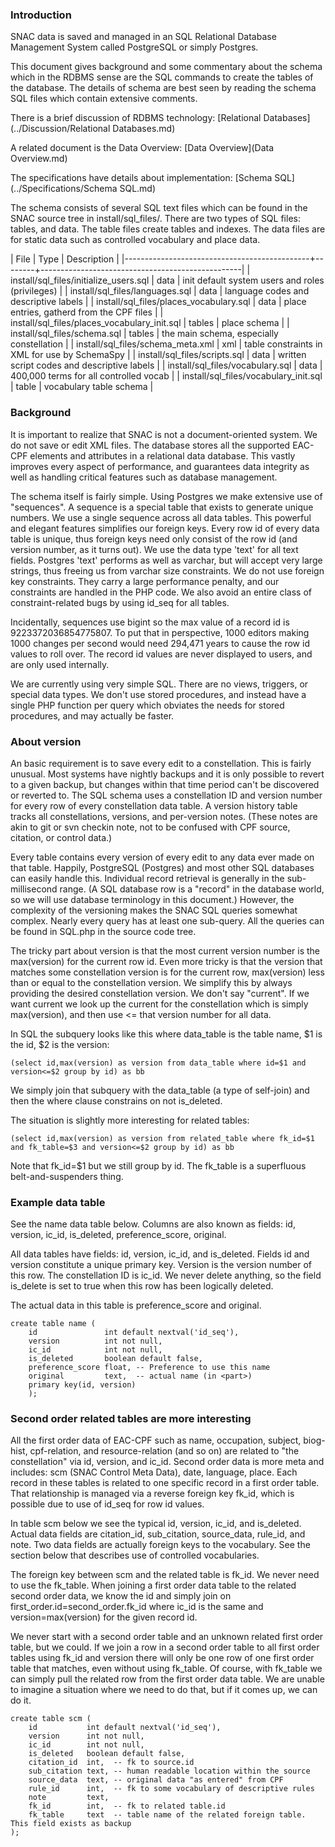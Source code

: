 
### Introduction

SNAC data is saved and managed in an SQL Relational Database Management System called PostgreSQL or simply
Postgres.

This document gives background and some commentary about the schema which in the RDBMS sense are the SQL
commands to create the tables of the database. The details of schema are best seen by reading the schema SQL
files which contain extensive comments.

There is a brief discussion of RDBMS technology: [Relational Databases](../Discussion/Relational Databases.md)

A related document is the Data Overview: [Data Overview](Data Overview.md)

The specifications have details about implementation: [Schema SQL](../Specifications/Schema SQL.md)

The schema consists of several SQL text files which can be found in the SNAC source tree in
install/sql_files/. There are two types of SQL files: tables, and data. The table files create tables and
indexes. The data files are for static data such as controlled vocabulary and place data.


| File                                         | Type   | Description                                      |
|----------------------------------------------+--------+--------------------------------------------------|
| install/sql_files/initialize_users.sql       | data   | init default system users and roles (privileges) |
| install/sql_files/languages.sql              | data   | language codes and descriptive labels            |
| install/sql_files/places_vocabulary.sql      | data   | place entries, gatherd from the CPF files        |
| install/sql_files/places_vocabulary_init.sql | tables | place schema                                     |
| install/sql_files/schema.sql                 | tables | the main schema, especially constellation        |
| install/sql_files/schema_meta.xml            | xml    | table constraints in XML for use by SchemaSpy    |
| install/sql_files/scripts.sql                | data   | written script codes and descriptive labels      |
| install/sql_files/vocabulary.sql             | data   | 400,000 terms for all controlled vocab           |
| install/sql_files/vocabulary_init.sql        | table  | vocabulary table schema                          |


### Background

It is important to realize that SNAC is not a document-oriented system. We do not save or edit XML files. The
database stores all the supported EAC-CPF elements and attributes in a relational data database. This vastly
improves every aspect of performance, and guarantees data integrity as well as handling critical features such
as database management.

The schema itself is fairly simple. Using Postgres we make extensive use of "sequences". A sequence is a
special table that exists to generate unique numbers. We use a single sequence across all data tables. This
powerful and elegant features simplifies our foreign keys. Every row id of every data table is unique, thus
foreign keys need only consist of the row id (and version number, as it turns out). We use the data type
'text' for all text fields. Postgres 'text' performs as well as varchar, but will accept very large strings,
thus freeing us from varchar size constraints. We do not use foreign key constraints. They carry a large
performance penalty, and our constraints are handled in the PHP code. We also avoid an entire class of
constraint-related bugs by using id_seq for all tables.

Incidentally, sequences use bigint so the max value of a record id is 9223372036854775807. To put that in
perspective, 1000 editors making 1000 changes per second would need 294,471 years to cause the row id values
to roll over. The record id values are never displayed to users, and are only used internally.

We are currently using very simple SQL. There are no views, triggers, or special data types. We don't use
stored procedures, and instead have a single PHP function per query which obviates the needs for stored
procedures, and may actually be faster.

### About version

An basic requirement is to save every edit to a constellation. This is fairly unusual. Most systems have
nightly backups and it is only possible to revert to a given backup, but changes within that time period can't
be discovered or reverted to. The SQL schema uses a constellation ID and version number for every row of every
constellation data table. A version history table tracks all constellations, versions, and per-version
notes. (These notes are akin to git or svn checkin note, not to be confused with CPF source, citation, or
control data.)

Every table contains every version of every edit to any data ever made on that table. Happily, PostgreSQL
(Postgres) and most other SQL databases can easily handle this. Individual record retrieval is generally in
the sub-millisecond range. (A SQL database row is a "record" in the database world, so we will use database
terminology in this document.) However, the complexity of the versioning makes the SNAC SQL queries somewhat
complex. Nearly every query has at least one sub-query. All the queries can be found in SQL.php in the source
code tree.

The tricky part about version is that the most current version number is the max(version) for the current row
id. Even more tricky is that the version that matches some constellation version is for the current row,
max(version) less than or equal to the constellation version. We simplify this by always providing the desired
constellation version. We don't say "current". If we want current we look up the current for the constellation
which is simply max(version), and then use <= that version number for all data.

In SQL the subquery looks like this where data_table is the table name, $1 is the id, $2 is the version:

```
(select id,max(version) as version from data_table where id=$1 and version<=$2 group by id) as bb
```

We simply join that subquery with the data_table (a type of self-join) and then the where clause constrains on
not is_deleted.

The situation is slightly more interesting for related tables:

```
(select id,max(version) as version from related_table where fk_id=$1 and fk_table=$3 and version<=$2 group by id) as bb
```

Note that fk_id=$1 but we still group by id. The fk_table is a superfluous belt-and-suspenders thing.


### Example data table

See the name data table below. Columns are also known as fields: id, version, ic_id, is_deleted,
preference_score, original.

All data tables have fields: id, version, ic_id, and is_deleted. Fields id and version constitute a unique
primary key. Version is the version number of this row. The constellation ID is ic_id. We never delete
anything, so the field is_delete is set to true when this row has been logically deleted.

The actual data in this table is preference_score and original. 


```
create table name (
    id               int default nextval('id_seq'),
    version          int not null,
    ic_id            int not null,
    is_deleted       boolean default false,
    preference_score float, -- Preference to use this name
    original         text,  -- actual name (in <part>)
    primary key(id, version)
    );
```


### Second order related tables are more interesting

All the first order data of EAC-CPF such as name, occupation, subject, biog-hist, cpf-relation, and
resource-relation (and so on) are related to "the constellation" via id, version, and ic_id. Second order data
is more meta and includes: scm (SNAC Control Meta Data), date, language, place. Each record in these tables is
related to one specific record in a first order table. That relationship is managed via a reverse foreign key
fk_id, which is possible due to use of id_seq for row id values.

In table scm below we see the typical id, version, ic_id, and is_deleted. Actual data fields are citation_id,
sub_citation, source_data, rule_id, and note. Two data fields are actually foreign keys to the vocabulary. See
the section below that describes use of controlled vocabularies.

The foreign key between scm and the related table is fk_id. We never need to use the fk_table. When joining a
first order data table to the related second order data, we know the id and simply join on
first_order.id=second_order.fk_id where ic_id is the same and version=max(version) for the given record id.

We never start with a second order table and an unknown related first order table, but we could. If we join a
row in a second order table to all first order tables using fk_id and version there will only be one row of
one first order table that matches, even without using fk_table. Of course, with fk_table we can simply pull
the related row from the first order data table. We are unable to imagine a situation where we need to do
that, but if it comes up, we can do it.


```
create table scm (
    id           int default nextval('id_seq'),
    version      int not null,
    ic_id        int not null,
    is_deleted   boolean default false,
    citation_id  int,  -- fk to source.id
    sub_citation text, -- human readable location within the source
    source_data  text, -- original data "as entered" from CPF
    rule_id      int,  -- fk to some vocabulary of descriptive rules
    note         text,
    fk_id        int,  -- fk to related table.id
    fk_table     text  -- table name of the related foreign table. This field exists as backup
);
```
